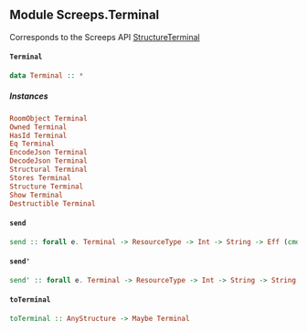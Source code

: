 ## Module Screeps.Terminal

Corresponds to the Screeps API [StructureTerminal](http://support.screeps.com/hc/en-us/articles/207713399-StructureTerminal)

#### `Terminal`

``` purescript
data Terminal :: *
```

##### Instances
``` purescript
RoomObject Terminal
Owned Terminal
HasId Terminal
Eq Terminal
EncodeJson Terminal
DecodeJson Terminal
Structural Terminal
Stores Terminal
Structure Terminal
Show Terminal
Destructible Terminal
```

#### `send`

``` purescript
send :: forall e. Terminal -> ResourceType -> Int -> String -> Eff (cmd :: CMD | e) ReturnCode
```

#### `send'`

``` purescript
send' :: forall e. Terminal -> ResourceType -> Int -> String -> String -> Eff (cmd :: CMD | e) ReturnCode
```

#### `toTerminal`

``` purescript
toTerminal :: AnyStructure -> Maybe Terminal
```


